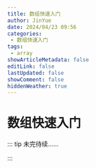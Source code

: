 ```yaml
---
title: 数组快速入门
author: JinYue
date: 2024/04/23 09:56
categories:
 - 数组快速入门
tags:
 - array
showArticleMetadata: false
editLink: false
lastUpdated: false
showComment: false
hiddenWeather: true
---
```


# 数组快速入门

::: tip 未完待续......

:::

